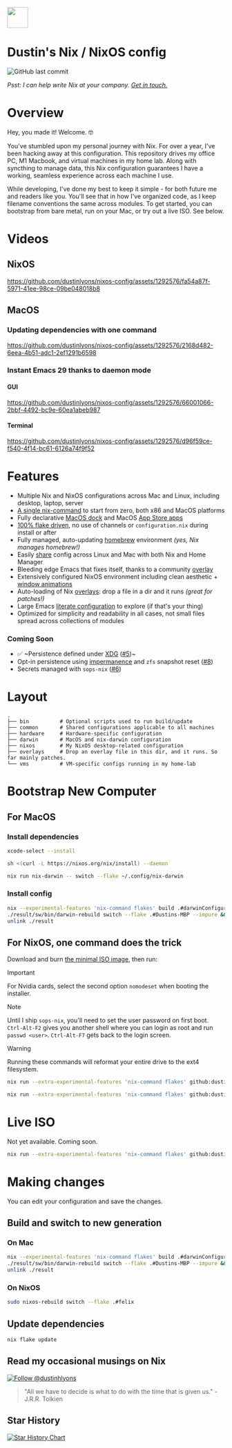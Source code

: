 <img src="https://user-images.githubusercontent.com/1292576/190241835-41469235-f65d-4d4b-9760-372cdff7a70f.png" width="48">

# Dustin's Nix / NixOS config
![GitHub last commit](https://img.shields.io/github/last-commit/dustinlyons/nixos-config?style=plastic)

_Psst: I can help write Nix at your company. <a href="https://twitter.com/dustinhlyons">Get in touch.</a>_
# Overview
Hey, you made it! Welcome. 🤓

You've stumbled upon my personal journey with Nix. For over a year, I've been hacking away at this configuration. This repository drives my office PC, M1 Macbook, and virtual machines in my home lab. Along with syncthing to manage data, this Nix configuration guarantees I have a working, seamless experience across each machine I use.

While developing, I've done my best to keep it simple - for both future me and readers like you. You'll see that in how I've organized code, as I keep filename conventions the same across modules. To get started, you can bootstrap from bare metal, run on your Mac, or try out a live ISO. See below.

# Videos 
## NixOS
https://github.com/dustinlyons/nixos-config/assets/1292576/fa54a87f-5971-41ee-98ce-09be048018b8

## MacOS
### Updating dependencies with one command
https://github.com/dustinlyons/nixos-config/assets/1292576/2168d482-6eea-4b51-adc1-2ef1291b6598

### Instant Emacs 29 thanks to daemon mode
#### GUI
https://github.com/dustinlyons/nixos-config/assets/1292576/66001066-2bbf-4492-bc9e-60ea1abeb987

#### Terminal
https://github.com/dustinlyons/nixos-config/assets/1292576/d96f59ce-f540-4f14-bc61-6126a74f9f52

# Features
* Multiple Nix and NixOS configurations across Mac and Linux, including desktop, laptop, server
* [A single nix-command](https://github.com/dustinlyons/nixos-config/tree/main#bootstrap-new-computer) to start from zero, both x86 and MacOS platforms
* Fully declarative [MacOS dock](https://github.com/dustinlyons/nixos-config/blob/main/darwin/home-manager.nix) and MacOS [App Store apps](https://github.com/dustinlyons/nixos-config/blob/main/darwin/home-manager.nix)
* [100% flake driven](https://github.com/dustinlyons/nixos-config/blob/main/flake.nix), no use of channels or `configuration.nix` during install or after
* Fully managed, auto-updating [homebrew](https://github.com/dustinlyons/nixos-config/blob/main/darwin/home-manager.nix) environment _(yes, Nix manages homebrew!)_
* Easily [share](https://github.com/dustinlyons/nixos-config/tree/main/common) config across Linux and Mac with both Nix and Home Manager
* Bleeding edge Emacs that fixes itself, thanks to a community [overlay](https://github.com/nix-community/emacs-overlay)
* Extensively configured NixOS environment including clean aesthetic + [window animations](https://github.com/dustinlyons/nixos-config/blob/main/nixos/default.nix)
* Auto-loading of Nix [overlays](https://github.com/dustinlyons/nixos-config/tree/main/overlays): drop a file in a dir and it runs _(great for patches!)_
* Large Emacs [literate configuration](https://github.com/dustinlyons/nixos-config/blob/main/common/config/emacs/config.org) to explore (if that's your thing)
* Optimized for simplicity and readability in all cases, not small files spread across collections of modules

### Coming Soon
* ✅ ~Persistence defined under [XDG](https://specifications.freedesktop.org/basedir-spec/basedir-spec-latest.html) ([#5](https://github.com/dustinlyons/nixos-config/issues/5))~
* Opt-in persistence using [impermanence](https://github.com/nix-community/impermanence) and `zfs` snapshot reset ([#8](https://github.com/dustinlyons/nixos-config/issues/8))
* Secrets managed with `sops-nix` ([#6](https://github.com/dustinlyons/nixos-config/issues/6))

# Layout

```
.
├── bin          # Optional scripts used to run build/update
├── common       # Shared configurations applicable to all machines
├── hardware     # Hardware-specific configuration
├── darwin       # MacOS and nix-darwin configuration
├── nixos        # My NixOS desktop-related configuration
├── overlays     # Drop an overlay file in this dir, and it runs. So far mainly patches.
└── vms          # VM-specific configs running in my home-lab
```

# Bootstrap New Computer

## For MacOS
### Install dependencies
```sh
xcode-select --install
```
```sh
sh <(curl -L https://nixos.org/nix/install) --daemon
```
```sh
nix run nix-darwin -- switch --flake ~/.config/nix-darwin
```
### Install config
```sh
nix --experimental-features 'nix-command flakes' build .#darwinConfigurations.Dustins-MBP.system --impure && \
./result/sw/bin/darwin-rebuild switch --flake .#Dustins-MBP --impure && \
unlink ./result
```

## For NixOS, one command does the trick
Download and burn [the minimal ISO image](https://nixos.org/download.html), then run:

> [!IMPORTANT]
> For Nvidia cards, select the second option `nomodeset` when booting the installer.

> [!NOTE]
> Until I ship `sops-nix`, you'll need to set the user password on first boot. `Ctrl-Alt-F2` gives you another shell where you can login as root and run `passwd <user>`. `Ctrl-Alt-F7` gets back to the login screen.

> [!WARNING]
> Running these commands will reformat your entire drive to the ext4 filesystem.

```sh
nix run --extra-experimental-features 'nix-command flakes' github:dustinlyons/nixos-config#secrets
```
```sh
nix run --extra-experimental-features 'nix-command flakes' github:dustinlyons/nixos-config#install
```

# Live ISO
Not yet available. Coming soon.

```sh
nix run --extra-experimental-features 'nix-command flakes' github:dustinlyons/nixos-config#live
```

# Making changes
You can edit your configuration and save the changes.

## Build and switch to new generation
### On Mac
```sh
nix --experimental-features 'nix-command flakes' build .#darwinConfigurations.Dustins-MBP.system --impure && \
./result/sw/bin/darwin-rebuild switch --flake .#Dustins-MBP --impure && \
unlink ./result
```
### On NixOS
```sh
sudo nixos-rebuild switch --flake .#felix
```
## Update dependencies
```sh
nix flake update
```

## Read my occasional musings on Nix
[![Follow @dustinhlyons](https://github.com/dustinlyons/dustinlyons/assets/1292576/3d214b95-6c93-4967-8c72-862fa494e664)](https://www.twitter.com/dustinhlyons)

> "All we have to decide is what to do with the time that is given us." - J.R.R. Tolkien

## Star History

[![Star History Chart](https://api.star-history.com/svg?repos=dustinlyons/nixos-config&type=Date)](https://star-history.com/#dustinlyons/nixos-config&Date)
